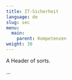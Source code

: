 ```yaml
---
title: IT-Sicherheit
language: de
slug: sec
menu:
  main:
    parent: Kompetenzen
weight: 30
---
```


<p class="lead">
   A Header of sorts.
</p>

...
